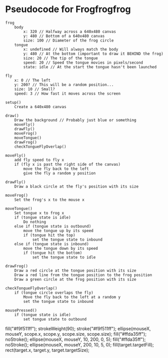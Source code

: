 # Pseudocode for Frogfrogfrog

```
frog
    body
        x: 320 // Halfway across a 640x480 canvas
        y: 480 // Bottom of a 640x480 canvas
        size: 100 // Diameter of the frog circle
    tongue
        x: undefined // Will always match the body
        y: 480 // At the bottom (important to draw it BEHIND the frog)
        size: 20 // The tip of the tongue
        speed: 20 // Speed the tongue movies in pixels/second
        state: idle // At the start the tongue hasn't been launched

fly
    x: 0 // The left
    y: 200? // This will be a random position...
    size: 10 // Small?
    speed: 3 // How fast it moves across the screen

setup()
    Create a 640x480 canvas

draw()
    Draw the background // Probably just blue or something
    moveFly()
    drawFly()
    moveFrog()
    moveTongue()
    drawFrog()
    checkTongueFlyOverlap()

moveFly()
    add fly speed to fly x
    if (fly x is past the right side of the canvas)
        move the fly back to the left
        give the fly a random y position

drawFly()
    Draw a black circle at the fly's position with its size

moveFrog()
    Set the frog's x to the mouse x

moveTongue()
    Set tongue x to frog x
    if (tongue state is idle)
        Do nothing
    else if (tongue state is outbound)
        move the tongue up by its speed
        if (tongue hit the top)
            set the tongue state to inbound
    else if (tongue state is inbound)
        move the tongue down by its speed
        if (tongue hit the bottom)
            set the tongue state to idle

drawFrog()
    Draw a red circle at the tongue position with its size
    Draw a red line from the tongue position to the frog position
    Draw a green circle at the frog position with its size

checkTongueFlyOverlap()
    if (tongue circle overlaps the fly)
        Move the fly back to the left at a random y
        set the tongue state to inbound

mousePressed()
    if (tongue state is idle)
        set tongue state to outbound
```

fill("#f9f511ff");
strokeWeight(90);
stroke("#f9f511ff");
ellipse(mouseX, mouseY, scope.x, scope.y, scope.size, scope.size);
fill("#ffda35ff");
noStroke();
ellipse(mouseX, mouseY, 10, 200, 0, 5);
fill("#ffda35ff");
noStroke();
ellipse(mouseX, mouseY, 200, 10, 5, 0);
fill(target.targetFill);
rect(target.x, target.y, target.targetSize);
